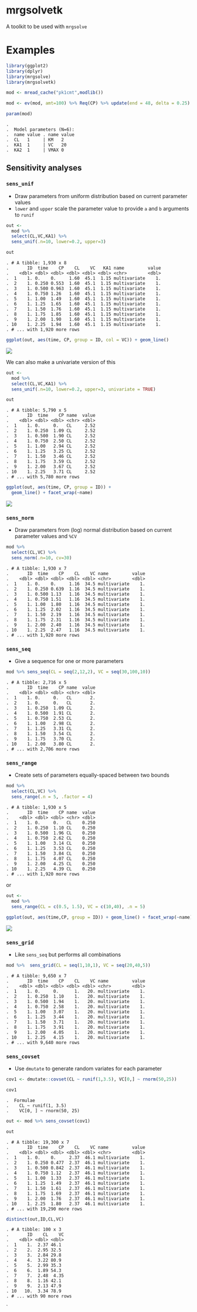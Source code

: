 
mrgsolvetk
==========

A toolkit to be used with `mrgsolve`

Examples
========

``` r
library(ggplot2)
library(dplyr)
library(mrgsolve)
library(mrgsolvetk)

mod <- mread_cache("pk1cmt",modlib())

mod <- ev(mod, amt=100) %>% Req(CP) %>% update(end = 48, delta = 0.25)

param(mod)
```

    . 
    .  Model parameters (N=6):
    .  name value . name value
    .  CL   1     | KM   2    
    .  KA1  1     | VC   20   
    .  KA2  1     | VMAX 0

Sensitivity analyses
--------------------

### `sens_unif`

-   Draw parameters from uniform distribution based on current parameter values
-   `lower` and `upper` scale the parameter value to provide `a` and `b` arguments to `runif`

``` r
out <- 
  mod %>% 
  select(CL,VC,KA1) %>%
  sens_unif(.n=10, lower=0.2, upper=3)

out
```

    . # A tibble: 1,930 x 8
    .       ID  time    CP    CL    VC   KA1 name         value
    .    <dbl> <dbl> <dbl> <dbl> <dbl> <dbl> <chr>        <dbl>
    .  1    1. 0.    0.     1.60  45.1  1.15 multivariate    1.
    .  2    1. 0.250 0.553  1.60  45.1  1.15 multivariate    1.
    .  3    1. 0.500 0.963  1.60  45.1  1.15 multivariate    1.
    .  4    1. 0.750 1.26   1.60  45.1  1.15 multivariate    1.
    .  5    1. 1.00  1.49   1.60  45.1  1.15 multivariate    1.
    .  6    1. 1.25  1.65   1.60  45.1  1.15 multivariate    1.
    .  7    1. 1.50  1.76   1.60  45.1  1.15 multivariate    1.
    .  8    1. 1.75  1.85   1.60  45.1  1.15 multivariate    1.
    .  9    1. 2.00  1.90   1.60  45.1  1.15 multivariate    1.
    . 10    1. 2.25  1.94   1.60  45.1  1.15 multivariate    1.
    . # ... with 1,920 more rows

``` r
ggplot(out, aes(time, CP, group = ID, col = VC)) + geom_line()
```

![](inst/maintenance/img/README-unnamed-chunk-3-1.png)

We can also make a univariate version of this

``` r
out <- 
  mod %>% 
  select(CL,VC,KA1) %>%
  sens_unif(.n=10, lower=0.2, upper=3, univariate = TRUE)

out
```

    . # A tibble: 5,790 x 5
    .       ID  time    CP name  value
    .    <dbl> <dbl> <dbl> <chr> <dbl>
    .  1    1. 0.     0.   CL     2.52
    .  2    1. 0.250  1.09 CL     2.52
    .  3    1. 0.500  1.90 CL     2.52
    .  4    1. 0.750  2.50 CL     2.52
    .  5    1. 1.00   2.94 CL     2.52
    .  6    1. 1.25   3.25 CL     2.52
    .  7    1. 1.50   3.46 CL     2.52
    .  8    1. 1.75   3.59 CL     2.52
    .  9    1. 2.00   3.67 CL     2.52
    . 10    1. 2.25   3.71 CL     2.52
    . # ... with 5,780 more rows

``` r
ggplot(out, aes(time, CP, group = ID)) + 
  geom_line() + facet_wrap(~name)
```

![](inst/maintenance/img/README-unnamed-chunk-4-1.png)

### `sens_norm`

-   Draw parameters from (log) normal distribution based on current parameter values and `%CV`

``` r
mod %>% 
  select(CL,VC) %>%
  sens_norm(.n=10, cv=30)
```

    . # A tibble: 1,930 x 7
    .       ID  time    CP    CL    VC name         value
    .    <dbl> <dbl> <dbl> <dbl> <dbl> <chr>        <dbl>
    .  1    1. 0.    0.     1.16  34.5 multivariate    1.
    .  2    1. 0.250 0.639  1.16  34.5 multivariate    1.
    .  3    1. 0.500 1.13   1.16  34.5 multivariate    1.
    .  4    1. 0.750 1.51   1.16  34.5 multivariate    1.
    .  5    1. 1.00  1.80   1.16  34.5 multivariate    1.
    .  6    1. 1.25  2.02   1.16  34.5 multivariate    1.
    .  7    1. 1.50  2.19   1.16  34.5 multivariate    1.
    .  8    1. 1.75  2.31   1.16  34.5 multivariate    1.
    .  9    1. 2.00  2.40   1.16  34.5 multivariate    1.
    . 10    1. 2.25  2.47   1.16  34.5 multivariate    1.
    . # ... with 1,920 more rows

### `sens_seq`

-   Give a sequence for one or more parameters

``` r
mod %>% sens_seq(CL = seq(2,12,2), VC = seq(30,100,10))
```

    . # A tibble: 2,716 x 5
    .       ID  time    CP name  value
    .    <dbl> <dbl> <dbl> <chr> <dbl>
    .  1    1. 0.     0.   CL       2.
    .  2    1. 0.     0.   CL       2.
    .  3    1. 0.250  1.09 CL       2.
    .  4    1. 0.500  1.91 CL       2.
    .  5    1. 0.750  2.53 CL       2.
    .  6    1. 1.00   2.98 CL       2.
    .  7    1. 1.25   3.31 CL       2.
    .  8    1. 1.50   3.54 CL       2.
    .  9    1. 1.75   3.70 CL       2.
    . 10    1. 2.00   3.80 CL       2.
    . # ... with 2,706 more rows

### `sens_range`

-   Create sets of parameters equally-spaced between two bounds

``` r
mod %>%
  select(CL,VC) %>%
  sens_range(.n = 5, .factor = 4)
```

    . # A tibble: 1,930 x 5
    .       ID  time    CP name  value
    .    <dbl> <dbl> <dbl> <chr> <dbl>
    .  1    1. 0.     0.   CL    0.250
    .  2    1. 0.250  1.10 CL    0.250
    .  3    1. 0.500  1.96 CL    0.250
    .  4    1. 0.750  2.62 CL    0.250
    .  5    1. 1.00   3.14 CL    0.250
    .  6    1. 1.25   3.53 CL    0.250
    .  7    1. 1.50   3.84 CL    0.250
    .  8    1. 1.75   4.07 CL    0.250
    .  9    1. 2.00   4.25 CL    0.250
    . 10    1. 2.25   4.39 CL    0.250
    . # ... with 1,920 more rows

or

``` r
out <- 
  mod %>%
  sens_range(CL = c(0.5, 1.5), VC = c(10,40), .n = 5)

ggplot(out, aes(time,CP, group = ID)) + geom_line() + facet_wrap(~name)
```

![](inst/maintenance/img/README-unnamed-chunk-8-1.png)

### `sens_grid`

-   Like `sens_seq` but performs all combinations

``` r
mod %>%  sens_grid(CL = seq(1,10,1), VC = seq(20,40,5))
```

    . # A tibble: 9,650 x 7
    .       ID  time    CP    CL    VC name         value
    .    <dbl> <dbl> <dbl> <dbl> <dbl> <chr>        <dbl>
    .  1    1. 0.     0.      1.   20. multivariate    1.
    .  2    1. 0.250  1.10    1.   20. multivariate    1.
    .  3    1. 0.500  1.94    1.   20. multivariate    1.
    .  4    1. 0.750  2.58    1.   20. multivariate    1.
    .  5    1. 1.00   3.07    1.   20. multivariate    1.
    .  6    1. 1.25   3.44    1.   20. multivariate    1.
    .  7    1. 1.50   3.71    1.   20. multivariate    1.
    .  8    1. 1.75   3.91    1.   20. multivariate    1.
    .  9    1. 2.00   4.05    1.   20. multivariate    1.
    . 10    1. 2.25   4.15    1.   20. multivariate    1.
    . # ... with 9,640 more rows

### `sens_covset`

-   Use `dmutate` to generate random variates for each parameter

``` r
cov1 <- dmutate::covset(CL ~ runif(1,3.5), VC[0,] ~ rnorm(50,25))

cov1
```

    .  Formulae                 
    .    CL ~ runif(1, 3.5)     
    .    VC[0, ] ~ rnorm(50, 25)

``` r
out <- mod %>% sens_covset(cov1) 
```

``` r
out
```

    . # A tibble: 19,300 x 7
    .       ID  time    CP    CL    VC name         value
    .    <dbl> <dbl> <dbl> <dbl> <dbl> <chr>        <dbl>
    .  1    1. 0.    0.     2.37  46.1 multivariate    1.
    .  2    1. 0.250 0.477  2.37  46.1 multivariate    1.
    .  3    1. 0.500 0.842  2.37  46.1 multivariate    1.
    .  4    1. 0.750 1.12   2.37  46.1 multivariate    1.
    .  5    1. 1.00  1.33   2.37  46.1 multivariate    1.
    .  6    1. 1.25  1.49   2.37  46.1 multivariate    1.
    .  7    1. 1.50  1.61   2.37  46.1 multivariate    1.
    .  8    1. 1.75  1.69   2.37  46.1 multivariate    1.
    .  9    1. 2.00  1.76   2.37  46.1 multivariate    1.
    . 10    1. 2.25  1.80   2.37  46.1 multivariate    1.
    . # ... with 19,290 more rows

``` r
distinct(out,ID,CL,VC)
```

    . # A tibble: 100 x 3
    .       ID    CL    VC
    .    <dbl> <dbl> <dbl>
    .  1    1.  2.37 46.1 
    .  2    2.  2.95 32.5 
    .  3    3.  2.84 29.8 
    .  4    4.  3.22 80.9 
    .  5    5.  2.99 35.3 
    .  6    6.  1.89 54.3 
    .  7    7.  2.48  4.35
    .  8    8.  1.16 42.1 
    .  9    9.  2.13 47.9 
    . 10   10.  3.34 78.9 
    . # ... with 90 more rows

\`
